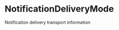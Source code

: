 # NotificationDeliveryMode

Notification delivery transport information

<!-- This file was generated by liblab | https://liblab.com/ -->
